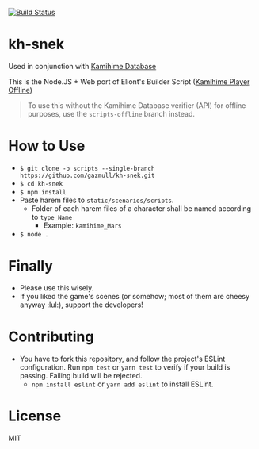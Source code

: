 [![Build Status](https://travis-ci.org/gazmull/kh-snek.svg?branch=master)](https://travis-ci.org/gazmull/kh-snek)
# kh-snek

Used in conjunction with [Kamihime Database](https://github.com/gazmull/kamihime-database)

This is the Node.JS + Web port of Eliont's Builder Script ([Kamihime Player Offline](https://harem-battle.club/kamihime-project/3605-love-scenes-collecting.html))
> To use this without the Kamihime Database verifier (API) for offline purposes, use the `scripts-offline` branch instead.

# How to Use
* `$ git clone -b scripts --single-branch https://github.com/gazmull/kh-snek.git`
* `$ cd kh-snek`
* `$ npm install`
* Paste harem files to `static/scenarios/scripts`.
  * Folder of each harem files of a character shall be named according to `type_Name`
    * Example: `kamihime_Mars`
* `$ node .`

# Finally
* Please use this wisely.
* If you liked the game's scenes (or somehow; most of them are cheesy anyway :lul:), support the developers!

# Contributing
* You have to fork this repository, and follow the project's ESLint configuration. Run `npm test` or `yarn test` to verify if your build is passing. Failing build will be rejected.
  * `npm install eslint` or `yarn add eslint` to install ESLint.

# License
  MIT
